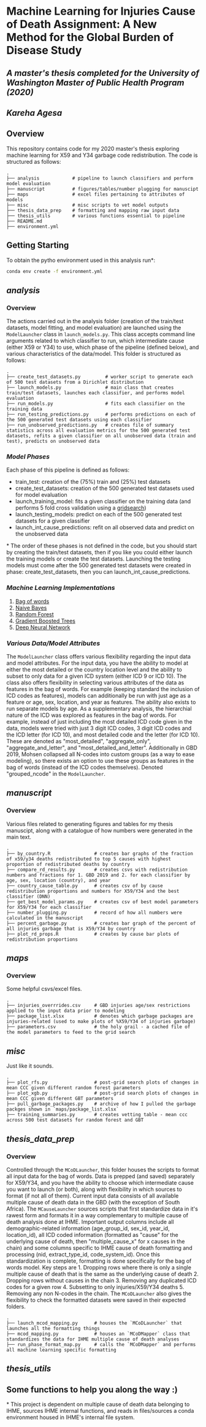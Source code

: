 # Machine Learning for Injuries Cause of Death Assignment: A New Method for the Global Burden of Disease Study
## _A master's thesis completed for the University of Washington Master of Public Health Program (2020)_
## _Kareha Agesa_

## Overview
This repository contains code for my 2020 master's thesis exploring machine learning for X59 and Y34 garbage code redistribution. The code is structured as follows:
```
.
├── analysis            # pipeline to launch classifiers and perform model evaluation
├── manuscript          # figures/tables/number plugging for manuscipt
├── maps                # excel files pertaining to attributes of models
├── misc                # misc scripts to vet model outputs
├── thesis_data_prep    # formatting and mapping raw input data
├── thesis_utils        # various functions essential to pipeline
├── README.md 
├── environment.yml 
```

## Getting Starting
To obtain the pytho environment used in this analysis run\*:
```bash
conda env create -f environment.yml
```

## _analysis_
### Overview
The actions carried out in the analysis folder (creation of the train/test datasets, model fitting, and model evaluation) are launched using the `ModelLauncher` class in `launch_models.py`. This class accepts command line arguments related to which classifier to run, which intermediate cause (either X59 or Y34) to use, which phase of the pipeline (defined below), and various characteristics of the data/model. This folder is structured as follows:

```
.
├── create_test_datasets.py         # worker script to generate each of 500 test datasets from a Dirichlet distribution
├── launch_models.py                # main class that creates train/test datasets, launches each classifier, and performs model evaluation
├── run_models.py                   # fits each classifier on the training data
├── run_testing_predictions.py      # performs predictions on each of the 500 generated test datasets using each classifier
├── run_unobserved_predictions.py   # creates file of summary statistics across all evaluation metrics for the 500 generated test datasets, refits a given classifier on all unobserved data (train and test), predicts on unobserved data

```
### _Model Phases_
Each phase of this pipeline is defined as follows:
- train_test: creation of the (75%) train and (25%) test datasets
- create_test_datasets: creation of the 500 generated test datasets used for model evaluation
- launch_training_model: fits a given classifier on the training data (and performs 5 fold cross validation using a [gridsearch](https://scikit-learn.org/stable/modules/generated/sklearn.model_selection.GridSearchCV.html))
- launch_testing_models: predict on each of the 500 generated test datasets for a given classifier
- launch_int_cause_predictions: refit on all observed data and predict on the unobserved data

\* The order of these phases is not defined in the code, but you should start by creating the train/test datasets, then if you like you could either launch the training models or create the test datasets. Launching the testing models must come after the 500 generated test datasets were created in phase: create_test_datasets, then you can launch_int_cause_predictions.

### _Machine Learning Implementations_
1. [Bag of words](https://scikit-learn.org/stable/modules/generated/sklearn.feature_extraction.text.CountVectorizer.html)
2. [Naive Bayes](https://scikit-learn.org/stable/modules/naive_bayes.html) 
2. [Random Forest](https://scikit-learn.org/stable/modules/generated/sklearn.ensemble.RandomForestClassifier.html)
3. [Gradient Boosted Trees](https://xgboost.readthedocs.io/en/latest/python/index.html)
4. [Deep Neural Network](https://keras.io/)

### _Various Data/Model Attributes_
The `ModelLauncher` class offers various flexibility regarding the input data and model attributes. For the input data, you have the ability to model at either the most detailed or the country location level and the ability to subset to only data for a given ICD system (either ICD 9 or ICD 10). The class also offers flexibility in selecting various attributes of the data as features in the bag of words. For example (keeping standard the inclusion of ICD codes as features), models can additionally be run with just age as a feature or age, sex, location, and year as features. The ability also exists to run separate models by age. As a supplementary analysis, the hierarchial nature of the ICD was explored as features in the bag of words. For example, instead of just including the most detailed ICD code given in the data, models were tried with just 3 digit ICD codes, 3 digit ICD codes and the ICD letter (for ICD 10), and most detailed code and the letter (for ICD 10). These are denoted as "most_detailed", "aggregate_only", "aggregate_and_letter", and "most_detailed_and_letter". Additionally in GBD 2019, Mohsen collapsed all N-codes into custom groups (as a way to ease modeling), so there exists an option to use these groups as features in the bag of words (instead of the ICD codes themselves). Denoted "grouped_ncode" in the `ModelLauncher`.


## _manuscript_
### Overview
Various files related to generating figures and tables for my thesis manuscipt, along with a catalogue of how numbers were generated in the main text.
```
.
├── by_country.R                # creates bar graphs of the fraction of x59/y34 deaths redistributed to top 5 causes with highest proportion of redistributed deaths by country
├── compare_rd_results.py       # creates csvs with redistribution numbers and fractions for 1. GBD 2019 and 2. for each classifier by age, sex, location (country), and year
├── country_cause_table.py      # creates csv of by cause redistribution proportions and numbers for X59/Y34 and the best classifier (DNN)
├── get_best_model_params.py    # creates csv of best model parameters for X59/Y34 for each classifier
├── number_plugging.py          # record of how all numbers were calculated in the manuscript
├── percent_garbage.py          # creates bar graph of the percent of all injuries garbage that is X59/Y34 by country
├── plot_rd_props.R             # creates by cause bar plots of redistribution proportions
```

## _maps_
### Overview
Some helpful csvs/excel files. 
```
.
├── injuries_overrrides.csv     # GBD injuries age/sex restrictions applied to the input data prior to modeling
├── package_list.xlsx           # denotes which garbage packages are injuries-related (used to make plots of %X59/Y34 of injuries garbage)
├── parameters.csv              # the holy grail - a cached file of the model parameters to feed to the grid search
```
## _misc_
Just like it sounds.
```
.
├── plot_rfs.py                 # post-grid search plots of changes in mean CCC given different random forest parameters
├── plot_xgb.py                 # post-grid search plots of changes in mean CCC given different GBT parameters
├── pull_garbage_packages.py    # archive of how I pulled the garbage packges shown in `maps/package_list.xlsx`
├── training_summaries.py       # creates vetting table - mean ccc across 500 test datasets for random forest and GBT
```

## _thesis_data_prep_
### Overview
Controlled through the `MCoDLauncher`, this folder houses the scripts to format all input data for the bag of words. Data is prepped (and saved) separately for X59/Y34, and you have the ability to choose which intermediate cause you want to launch (or both), along with flexibility in which sources to format (if not all of them). Current input data consists of all available multiple cause of death data in the GBD (with the exception of South Africa). The `MCauseLauncher` sources scripts that first standardize data in it's rawest form and formats it in a way complementary to multiple cause of death analysis done at IHME. Important output columns include all demographic-related information (age_group_id, sex_id, year_id, location_id), all ICD coded information (formatted as "cause" for the underlying cause of death, then "multiple_cause_x" for x causes in the chain) and some columns specific to IHME cause of death formatting and processing (nid, extract_type_id, code_system_id). Once this standardization is complete, formatting is done specifically for the bag of words model. Key steps are 1. Dropping rows where there is only a single multiple cause of death that is the same as the underlying cause of death 2. Dropping rows without causes in the chain 3. Removing any duplicated ICD codes for a given row 4. Subsetting to only injuries/X59/Y34 deaths 5. Removing any non N-codes in the chain. The `MCoDLauncher` also gives the flexibility to check the formatted datasets were saved in their expected folders.

```
.
├── launch_mcod_mapping.py      # houses the `MCoDLauncher` that launches all the formatting things
├── mcod_mapping.py             # houses an `MCoDMapper` class that standardizes the data for IHME multiple cause of death analyses
├── run_phase_format_map.py     # calls the `MCoDMapper` and performs all machine learning specific formatting
```

## _thesis_utils_
Some functions to help you along the way :)
-----
\* This project is dependent on multiple cause of death data belonging to IHME, sources IHME internal functions, and reads in files/sources a conda environment housed in IHME's internal file system.



